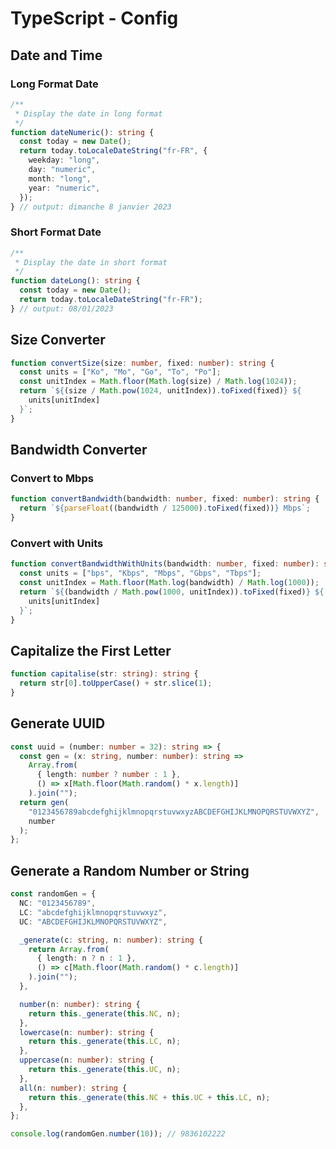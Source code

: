 # TypeScript - Config

## Date and Time

### Long Format Date

```typescript
/**
 * Display the date in long format
 */
function dateNumeric(): string {
  const today = new Date();
  return today.toLocaleDateString("fr-FR", {
    weekday: "long",
    day: "numeric",
    month: "long",
    year: "numeric",
  });
} // output: dimanche 8 janvier 2023
```

### Short Format Date

```typescript
/**
 * Display the date in short format
 */
function dateLong(): string {
  const today = new Date();
  return today.toLocaleDateString("fr-FR");
} // output: 08/01/2023
```

## Size Converter

```typescript
function convertSize(size: number, fixed: number): string {
  const units = ["Ko", "Mo", "Go", "To", "Po"];
  const unitIndex = Math.floor(Math.log(size) / Math.log(1024));
  return `${(size / Math.pow(1024, unitIndex)).toFixed(fixed)} ${
    units[unitIndex]
  }`;
}
```

## Bandwidth Converter

### Convert to Mbps

```typescript
function convertBandwidth(bandwidth: number, fixed: number): string {
  return `${parseFloat((bandwidth / 125000).toFixed(fixed))} Mbps`;
}
```

### Convert with Units

```typescript
function convertBandwidthWithUnits(bandwidth: number, fixed: number): string {
  const units = ["bps", "Kbps", "Mbps", "Gbps", "Tbps"];
  const unitIndex = Math.floor(Math.log(bandwidth) / Math.log(1000));
  return `${(bandwidth / Math.pow(1000, unitIndex)).toFixed(fixed)} ${
    units[unitIndex]
  }`;
}
```

## Capitalize the First Letter

```typescript
function capitalise(str: string): string {
  return str[0].toUpperCase() + str.slice(1);
}
```

## Generate UUID

```typescript
const uuid = (number: number = 32): string => {
  const gen = (x: string, number: number): string =>
    Array.from(
      { length: number ? number : 1 },
      () => x[Math.floor(Math.random() * x.length)]
    ).join("");
  return gen(
    "0123456789abcdefghijklmnopqrstuvwxyzABCDEFGHIJKLMNOPQRSTUVWXYZ",
    number
  );
};
```

## Generate a Random Number or String

```typescript
const randomGen = {
  NC: "0123456789",
  LC: "abcdefghijklmnopqrstuvwxyz",
  UC: "ABCDEFGHIJKLMNOPQRSTUVWXYZ",

  _generate(c: string, n: number): string {
    return Array.from(
      { length: n ? n : 1 },
      () => c[Math.floor(Math.random() * c.length)]
    ).join("");
  },

  number(n: number): string {
    return this._generate(this.NC, n);
  },
  lowercase(n: number): string {
    return this._generate(this.LC, n);
  },
  uppercase(n: number): string {
    return this._generate(this.UC, n);
  },
  all(n: number): string {
    return this._generate(this.NC + this.UC + this.LC, n);
  },
};

console.log(randomGen.number(10)); // 9836102222
```
